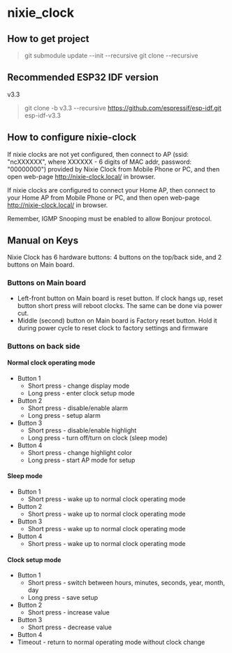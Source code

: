 # nixie_clock

## How to get project

> git submodule update --init --recursive
> git clone --recursive

## Recommended ESP32 IDF version

v3.3

> git clone -b v3.3 --recursive https://github.com/espressif/esp-idf.git esp-idf-v3.3<br>

## How to configure nixie-clock

If nixie clocks are not yet configured, then connect to AP (ssid: "ncXXXXXX", where XXXXXX - 6 digits
of MAC addr, password: "00000000") provided by Nixie Clock from Mobile Phone or PC,
and then open web-page http://nixie-clock.local/ in browser.

If nixie clocks are configured to connect your Home AP, then connect to your Home AP from
Mobile Phone or PC, and then open web-page http://nixie-clock.local/ in browser.

Remember, IGMP Snooping must be enabled to allow Bonjour protocol.

## Manual on Keys

Nixie Clock has 6 hardware buttons: 4 buttons on the top/back side, and 2 buttons on Main board.

### Buttons on Main board

 * Left-front button on Main board is reset button. If clock hangs up, reset button short press will
reboot clocks. The same can be done via power cut.
 * Middle (second) button on Main board is Factory reset button. Hold it during power cycle to reset
clock to factory settings and firmware

### Buttons on back side

#### Normal clock operating mode
 * Button 1
   * Short press - change display mode
   * Long press - enter clock setup mode
 * Button 2
   * Short press - disable/enable alarm
   * Long press - setup alarm
 * Button 3
   * Short press - disable/enable highlight
   * Long press - turn off/turn on clock (sleep mode)
 * Button 4
   * Short press - change highlight color
   * Long press - start AP mode for setup

#### Sleep mode

 * Button 1
   * Short press - wake up to normal clock operating mode
 * Button 2
   * Short press - wake up to normal clock operating mode
 * Button 3
   * Short press - wake up to normal clock operating mode
 * Button 4
   * Short press - wake up to normal clock operating mode

#### Clock setup mode

 * Button 1
   * Short press - switch between hours, minutes, seconds, year, month, day
   * Long press - save setup
 * Button 2
   * Short press - increase value
 * Button 3
   * Short press - decrease value
 * Button 4
 * Timeout - return to normal operating mode without clock change

